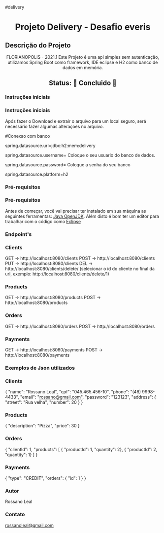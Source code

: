 #delivery

<h1 align="center">Projeto Delivery - Desafio everis</h1>

## Descrição do Projeto
<p align="center">FLORIANOPOLIS - 2021.1 Este Projeto é uma api simples sem autenticação, utilizamos Spring Boot como framework, IDE eclipse e H2 como banco de dados em memória.</p>

<h2 align="center"> 
	 Status: 🚀 Concluido 🚀
</h2>

### Instruções iniciais

<h3>Instruções iniciais</h3>

Após fazer o Download e extrair o arquivo para um local seguro, será necessário fazer algumas alteraçoes no arquivo.

#Conexao com banco

spring.datasource.url=jdbc:h2:mem:delivery

spring.datasource.username= Coloque o seu usuario do banco de dados.

spring.datasource.password= Coloque a senha do seu banco

spring.datasource.platform=h2

### Pré-requisitos

<h3> Pré-requisitos </h3>

Antes de começar, você vai precisar ter instalado em sua máquina as seguintes ferramentas:
[Java OpenJDK](http://jdk.java.net/archive/). 
Além disto é bom ter um editor para trabalhar com o código como [Eclipse](https://www.eclipse.org/downloads/)

<h3> Endpoint's </h3>

<h3> Clients </h3>

GET -> http://localhost:8080/clients
POST -> http://localhost:8080/clients
PUT -> http://localhost:8080/clients
DEL -> http://localhost:8080/clients/delete/        (selecionar o id do cliente no final da url, exemplo: http://localhost:8080/clients/delete/1)

<h3> Products </h3>

GET -> http://localhost:8080/products
POST -> http://localhost:8080/products

<h3> Orders </h3>

GET -> http://localhost:8080/orders
POST -> http://localhost:8080/orders

<h3> Payments </h3>

GET -> http://localhost:8080/payments
POST -> http://localhost:8080/payments

<h3> Exemplos de Json utilizados </h3>

<h3> Clients </h3>

{
	"name": "Rossano Leal",
	"cpf": "045.465.456-10",
	"phone": "(48) 9998-4433",
	"email": "rossano@gmail.com",
	"password": "123123",
	"address": {
		"street": "Rua velha",
		"number": 20
	}
}

<h3> Products </h3>

{
	"description": "Pizza",
	"price": 30
}

<h3> Orders </h3>

{
	"clientId": 1,
	"products": [
		{ "productId": 1, "quantity": 2},
		{ "productId": 2, "quantity": 1}
	]
}

<h3> Payments </h3>

{
	"type": "CREDIT",
	"orders": {
		"id": 1
	}
}

<h3> Autor </h3>

Rossano Leal

<h3> Contato </h3>

rossanoleal@gmail.com
